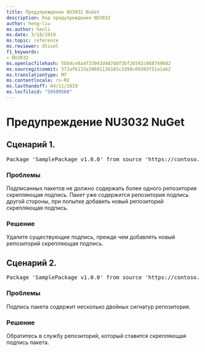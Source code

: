 ```yaml
---
title: Предупреждение NU3032 NuGet
description: Код предупреждения NU3032
author: heng-liu
ms.author: henli
ms.date: 3/18/2019
ms.topic: reference
ms.reviewer: dtivel
f1_keywords:
- NU3032
ms.openlocfilehash: 5bb4ce8a4f33943d487ddf3bf26592c068749602
ms.sourcegitcommit: 573af6133a39601136181c1d98c09303f51a1ab2
ms.translationtype: MT
ms.contentlocale: ru-RU
ms.lasthandoff: 04/11/2019
ms.locfileid: "59509560"
---
```

# <a name="nuget-warning-nu3032"></a>Предупреждение NU3032 NuGet

## <a name="scenario-1"></a>Сценарий 1.

<pre>Package 'SamplePackage v1.0.0' from source 'https://contoso.com/index.json': The package already contains a repository countersignature. Please remove the existing signature before adding a new repository countersignature.</pre>

### <a name="issue"></a>Проблемы

Подписанных пакетов не должно содержать более одного репозитория скрепляющая подпись. Пакет уже содержится репозитория подпись другой стороны, при попытке добавить новый репозиторий скрепляющая подпись.


### <a name="solution"></a>Решение

Удалите существующие подпись, прежде чем добавлять новый репозиторий скрепляющая подпись.



## <a name="scenario-2"></a>Сценарий 2.

<pre>Package 'SamplePackage v1.0.0' from source 'https://contoso.com/index.json': The package signature contains multiple repository countersignatures.</pre>

### <a name="issue"></a>Проблемы

Подпись пакета содержит несколько двойных сигнатур репозитория.


### <a name="solution"></a>Решение

Обратитесь в службу репозиторий, который ставится скрепляющая подпись пакета.